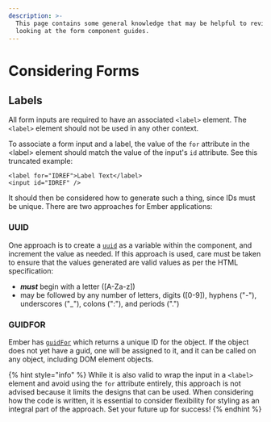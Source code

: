 ```yaml
---
description: >-
  This page contains some general knowledge that may be helpful to review before
  looking at the form component guides.
---
```


# Considering Forms

## Labels

All form inputs are required to have an associated `<label>` element. The `<label>` element should not be used in any other context.

To associate a form input and a label, the value of the `for` attribute in the &lt;label&gt; element should match the value of the input's `id` attribute. See this truncated example:

```markup
<label for="IDREF">Label Text</label>
<input id="IDREF" />
```

It should then be considered how to generate such a thing, since IDs must be unique. There are two approaches for Ember applications:

### UUID

One approach is to create a [`uuid`](https://en.wikipedia.org/wiki/Universally_unique_identifier) as a variable within the component, and increment the value as needed. If this approach is used, care must be taken to ensure that the values generated are valid values as per the HTML specification:

* _**must**_ begin with a letter \(\[A-Za-z\]\) 
* may be followed by any number of letters, digits \(\[0-9\]\), hyphens \("-"\), underscores \("\_"\), colons \(":"\), and periods \("."\)

### GUIDFOR

Ember has [`guidFor`](https://api.emberjs.com/ember/release/functions/@ember%2Fobject%2Finternals/guidFor) which returns a unique ID for the object. If the object does not yet have a guid, one will be assigned to it, and it can be called on any object, including DOM element objects.

{% hint style="info" %}
While it is also valid to wrap the input in a `<label>` element and avoid using the `for` attribute entirely, this approach is not advised because it limits the designs that can be used. When considering how the code is written, it is essential to consider flexibility for styling as an integral part of the approach. Set your future up for success!
{% endhint %}

